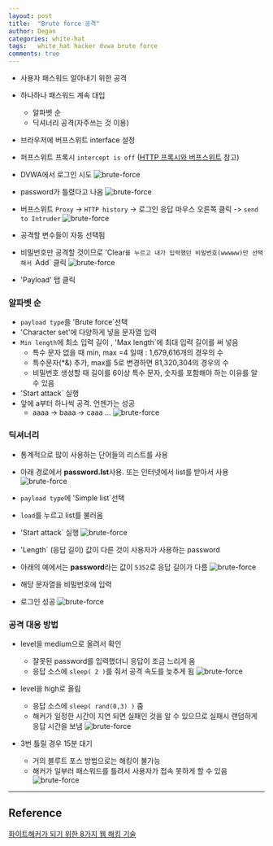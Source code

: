 ```yaml
---
layout: post
title:  "Brute force 공격"
author: Degan
categories: white-hat 
tags:	white_hat hacker dvwa brute force
comments: true
---
```


- 사용자 패스워드 알아내기 위한 공격
- 하나하나 패스워드 계속 대입
	- 알파벳 순
	- 딕셔너리 공격(자주쓰는 것 이용)

- 브라우저에 버프스위트 interface 설정
- 퍼프스위트 프록시 `intercept is off`
([HTTP 프록시와 버프스위트](https://degan85.github.io/white-hat/2017/12/06/proxy-burp-suite.html) 참고) 
- DVWA에서 로그인 시도
![brute-force](https://degan85.github.io/assets/brute-force-0.png)

- password가 틀렸다고 나옴
![brute-force](https://degan85.github.io/assets/brute-force-00.png)

- 버프스위트 `Proxy` -> `HTTP history` -> 로그인 응답 마우스 오른쪽 클릭 -> `send to Intruder`
![brute-force](https://degan85.github.io/assets/brute-force-1.png)

- 공격할 변수들이 자동 선택됨
- 비밀번호만 공격할 것이므로 'Clear`를 누르고 내가 입력했던 비밀번호(wwwww)만 선택해서 `Add` 클릭
![brute-force](https://degan85.github.io/assets/brute-force-2.png)

- 'Payload' 탭 클릭

### 알파벳 순
- `payload type`을 'Brute force`선택
- 'Character set'에 다양하게 넣을 문자열 입력
- `Min length`에 최소 입력 길이 , 'Max length`에 최대 입력 길이를 써 넣음
	- 특수 문자 없을 때 min, max =4 일때 :  1,679,616개의 경우의 수
	- 특수문자(*&) 추가, max를 5로 변경하면 81,320,304의 경우의 수
	- 비밀번호 생성할 때 길이를 6이상 특수 문자, 숫자를 포함해야 하는 이유를 알 수 있음
- 'Start attack` 실행
- 앞에 a부터 하나씩 공격. 언젠가는 성공
	- aaaa -> baaa -> caaa ...
![brute-force](https://degan85.github.io/assets/brute-force-3.png)


### 딕셔너리
- 통계적으로 많이 사용하는 단어들의 리스트를 사용
- 아래 경로에서 **password.lst**사용. 또는 인터넷에서 list를 받아서 사용
![brute-force](https://degan85.github.io/assets/brute-force-4.png)

- `payload type`에 'Simple list`선택
- `load`를 누르고 list를 불러옴
- 'Start attack` 실행
![brute-force](https://degan85.github.io/assets/brute-force-5.png)

- 'Length` (응답 길이) 값이 다른 것이 사용자가 사용하는 password
- 아래의 예에서는 **password**라는 값이 `5352`로 응답 길이가 다름
![brute-force](https://degan85.github.io/assets/brute-force-6.png)

- 해당 문자열을 비밀번호에 입력
- 로그인 성공
![brute-force](https://degan85.github.io/assets/brute-force-7.png)

### 공격 대응 방법
- level을 medium으로 올려서 확인
	- 잘못된 password를 입력했더니 응답이 조금 느리게 옴
	- 응답 소스에 `sleep( 2 )`를 줘서 공격 속도를 늦추게 됨
![brute-force](https://degan85.github.io/assets/brute-force-8.png)

- level을 high로 올림
	- 응답 소스에 `sleep( rand(0,3) )` 줌
	- 해커가 일정한 시간이 지연 되면 실패인 것을 알 수 있으므로 실패시 랜덤하게 응답 시간을 보냄
![brute-force](https://degan85.github.io/assets/brute-force-9.png)

- 3번 틀릴 경우 15분 대기
	- 거의 블루트 포스 방법으로는 해킹이 불가능
	- 해커가 일부러 패스워드를 틀려서 사용자가 접속 못하게 할 수 있음
![brute-force](https://degan85.github.io/assets/brute-force-10.png)

---

## Reference

[화이트해커가 되기 위한 8가지 웹 해킹 기술](https://www.udemy.com/everything-about-white-hat-hacker/learn/v4/overview)
